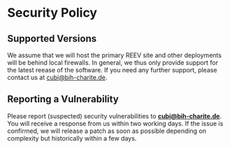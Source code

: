 # Security Policy

## Supported Versions

We assume that we will host the primary REEV site and other deployments will be behind local firewalls.
In general, we thus only provide support for the latest reease of the software.
If you need any further support, please contact us at [cubi@bih-charite.de](mailto:cubi@bih-charite.de).

## Reporting a Vulnerability

Please report (suspected) security vulnerabilities to **[cubi@bih-charite.de](mailto:cubi@bih-charite.de)**.
You will receive a response from us within two working days.
If the issue is confirmed, we will release a patch as soon as possible depending on complexity but historically within a few days.
